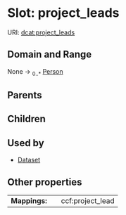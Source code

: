 
# Slot: project_leads




URI: [dcat:project_leads](http://www.w3.org/ns/dcat#project_leads)


## Domain and Range

None &#8594;  <sub>0..\*</sub> [Person](Person.md)

## Parents


## Children


## Used by

 * [Dataset](Dataset.md)

## Other properties

|  |  |  |
| --- | --- | --- |
| **Mappings:** | | ccf:project_lead |

